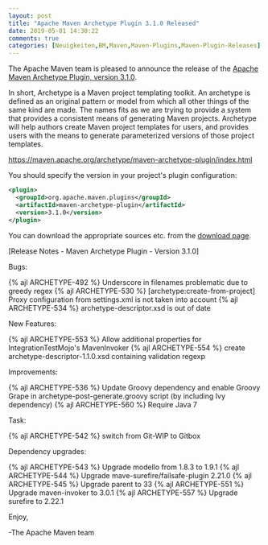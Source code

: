 ```yaml
---
layout: post
title: "Apache Maven Archetype Plugin 3.1.0 Released"
date: 2019-05-01 14:30:22
comments: true
categories: [Neuigkeiten,BM,Maven,Maven-Plugins,Maven-Plugin-Releases]
---
```

The Apache Maven team is pleased to announce the release of the 
[Apache Maven Archetype Plugin, version 3.1.0](https://maven.apache.org/archetype/maven-archetype-plugin/).

In short, Archetype is a Maven project templating toolkit. An archetype is defined as an original pattern or model from which all other things of the same kind are made. The names fits as we are trying to provide a system that provides a consistent means of generating Maven projects. Archetype will help authors create Maven project templates for users, and provides users with the means to generate parameterized versions of those project templates.

https://maven.apache.org/archetype/maven-archetype-plugin/index.html

You should specify the version in your project's plugin configuration:

```xml
<plugin>
  <groupId>org.apache.maven.plugins</groupId>
  <artifactId>maven-archetype-plugin</artifactId>
  <version>3.1.0</version>
</plugin>
```

You can download the appropriate sources etc. from the [download page](https://maven.apache.org/plugins/maven-archetype-plugin/download.cgi).

<!-- more -->

[Release Notes - Maven Archetype Plugin - Version 3.1.0]

Bugs:

{% ajl ARCHETYPE-492 %} Underscore in filenames problematic due to greedy regex
{% ajl ARCHETYPE-530 %} [archetype:create-from-project] Proxy configuration from settings.xml is not taken into account
{% ajl ARCHETYPE-534 %} archetype-descriptor.xsd is out of date

New Features:

{% ajl ARCHETYPE-553 %} Allow additional properties for IntegrationTestMojo's MavenInvoker
{% ajl ARCHETYPE-554 %} create archetype-descriptor-1.1.0.xsd containing validation regexp

Improvements:

{% ajl ARCHETYPE-536 %} Update Groovy dependency and enable Groovy Grape in archetype-post-generate.groovy script (by including Ivy dependency)
{% ajl ARCHETYPE-560 %} Require Java 7

Task:

{% ajl ARCHETYPE-542 %} switch from Git-WIP to Gitbox

Dependency upgrades:

{% ajl ARCHETYPE-543 %} Upgrade modello from 1.8.3 to 1.9.1
{% ajl ARCHETYPE-544 %} Upgrade mave-surefire/failsafe-plugin 2.21.0
{% ajl ARCHETYPE-545 %} Upgrade parent to 33
{% ajl ARCHETYPE-551 %} Upgrade maven-invoker to 3.0.1
{% ajl ARCHETYPE-557 %} Upgrade surefire to 2.22.1

Enjoy,

-The Apache Maven team
